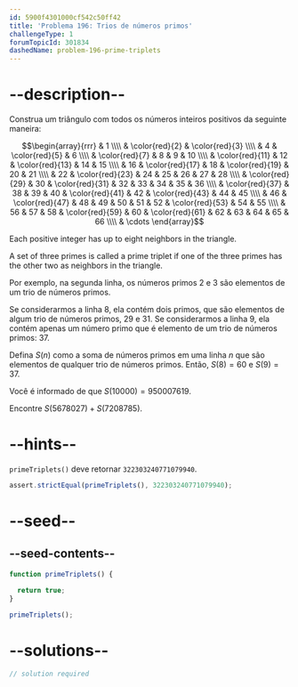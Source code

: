 ```yaml
---
id: 5900f4301000cf542c50ff42
title: 'Problema 196: Trios de números primos'
challengeType: 1
forumTopicId: 301834
dashedName: problem-196-prime-triplets
---
```


# --description--

Construa um triângulo com todos os números inteiros positivos da seguinte maneira:

$$\begin{array}{rrr}   &  1 \\\\
  &  \color{red}{2} &  \color{red}{3} \\\\   &  4 & \color{red}{5} &  6 \\\\
  &  \color{red}{7} &  8 &  9 & 10 \\\\   & \color{red}{11} & 12 & \color{red}{13} & 14 & 15  \\\\
  & 16 & \color{red}{17} & 18 & \color{red}{19} & 20 & 21 \\\\   & 22 & \color{red}{23} & 24 & 25 & 26 & 27 & 28 \\\\
  & \color{red}{29} & 30 & \color{red}{31} & 32 & 33 & 34 & 35 & 36 \\\\   & \color{red}{37} & 38 & 39 & 40 & \color{red}{41} & 42 & \color{red}{43} & 44 & 45 \\\\
  & 46 & \color{red}{47} & 48 & 49 & 50 & 51 & 52 & \color{red}{53} & 54 & 55 \\\\   & 56 & 57 & 58 & \color{red}{59} & 60 & \color{red}{61} & 62 & 63 & 64 & 65 & 66 \\\\
  & \cdots \end{array}$$

Each positive integer has up to eight neighbors in the triangle.

A set of three primes is called a prime triplet if one of the three primes has the other two as neighbors in the triangle.

Por exemplo, na segunda linha, os números primos 2 e 3 são elementos de um trio de números primos.

Se considerarmos a linha 8, ela contém dois primos, que são elementos de algum trio de números primos, 29 e 31. Se considerarmos a linha 9, ela contém apenas um número primo que é elemento de um trio de números primos: 37.

Defina $S(n)$ como a soma de números primos em uma linha $n$ que são elementos de qualquer trio de números primos. Então, $S(8) = 60$ e $S(9) = 37$.

Você é informado de que $S(10000) = 950007619$.

Encontre $S(5678027) + S(7208785)$.

# --hints--

`primeTriplets()` deve retornar `322303240771079940`.

```js
assert.strictEqual(primeTriplets(), 322303240771079940);
```

# --seed--

## --seed-contents--

```js
function primeTriplets() {

  return true;
}

primeTriplets();
```

# --solutions--

```js
// solution required
```

